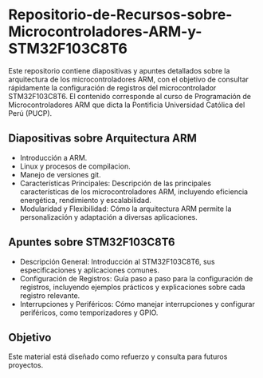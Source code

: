 # Repositorio-de-Recursos-sobre-Microcontroladores-ARM-y-STM32F103C8T6
Este repositorio contiene diapositivas y apuntes detallados sobre la arquitectura de los microcontroladores ARM, con el objetivo de consultar rápidamente la configuración de registros del microcontrolador STM32F103C8T6.
El contenido corresponde al curso de Programación de Microcontroladores ARM que dicta la Pontificia Universidad Católica del Perú (PUCP).
## Diapositivas sobre Arquitectura ARM
- Introducción a ARM.
- Linux y procesos de compilacion.
- Manejo de versiones git.
- Características Principales: Descripción de las principales características de los microcontroladores ARM, incluyendo eficiencia energética, rendimiento y escalabilidad.
- Modularidad y Flexibilidad: Cómo la arquitectura ARM permite la personalización y adaptación a diversas aplicaciones.
## Apuntes sobre STM32F103C8T6
- Descripción General: Introducción al STM32F103C8T6, sus especificaciones y aplicaciones comunes.
- Configuración de Registros: Guía paso a paso para la configuración de registros, incluyendo ejemplos prácticos y explicaciones sobre cada registro relevante.
- Interrupciones y Periféricos: Cómo manejar interrupciones y configurar periféricos, como temporizadores y GPIO.
## Objetivo
Este material está diseñado como refuerzo y consulta para futuros proyectos.
